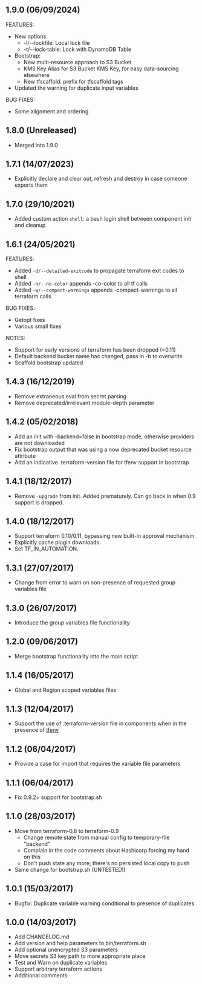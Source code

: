 ## 1.9.0 (06/09/2024)

FEATURES:

 * New options:
   * -l/--lockfile: Local lock file
   * -t/--lock-table: Lock with DynamoDB Table
 * Bootstrap:
   * New multi-resource approach to S3 Bucket
   * KMS Key Alias for S3 Bucket KMS Key, for easy data-sourcing elsewhere
   * New tfscaffold: prefix for tfscaffold tags
 * Updated the warning for duplicate input variables

BUG FIXES:

 * Some alignment and ordering

## 1.8.0 (Unreleased)

 * Merged into 1.9.0

## 1.7.1 (14/07/2023)

 * Explicitly declare and clear out, refresh and destroy in case someone exports them

## 1.7.0 (29/10/2021)

 * Added custom action `shell`: a bash login shell between component init and cleanup

## 1.6.1 (24/05/2021)

FEATURES:

 * Added `-d/--detailed-exitcode` to propagate terraform exit codes to shell
 * Added `-n/--no-color` appends -co-color to all tf calls
 * Added `-w/--compact-warnings` appends -compact-warnings to all terraform calls

BUG FIXES:

 * Getopt fixes
 * Various small fixes

NOTES:

 * Support for early versions of terraform has been dropped (<0.11)
 * Default backend bucket name has changed, pass in -b to overwrite
 * Scaffold bootstrap updated

## 1.4.3 (16/12/2019)

 * Remove extraneous eval from secret parsing
 * Remove deprecated/irrelevant module-depth parameter

## 1.4.2 (05/02/2018)

 * Add an init with -backend=false in bootstrap mode, otherwise providers are not downloaded
 * Fix bootstrap output that was using a now deprecated bucket resource attribute
 * Add an indicative .terraform-version file for tfenv support in bootstrap

## 1.4.1 (18/12/2017)

 * Remove `-upgrade` from init. Added prematurely. Can go back in when 0.9 support is dropped.

## 1.4.0 (18/12/2017)

 * Support terraform 0.10/0.11, bypassing new built-in approval mechanism.
 * Explicitly cache plugin downloads.
 * Set TF_IN_AUTOMATION.

## 1.3.1 (27/07/2017)

 * Change from error to warn on non-presence of requested group variables file

## 1.3.0 (26/07/2017)

 * Introduce the group variables file functionality

## 1.2.0 (09/06/2017)

 * Merge bootstrap functionality into the main script

## 1.1.4 (16/05/2017)

 * Global and Region scoped variables files

## 1.1.3 (12/04/2017)

 * Support the use of .terraform-version file in components when in the presence of [tfenv](https://github.com/kamatama41/tfenv)

## 1.1.2 (06/04/2017)

 * Provide a case for import that requires the variable file parameters

## 1.1.1 (06/04/2017)

 * Fix 0.9.2+ support for bootstrap.sh

## 1.1.0 (28/03/2017)

 * Move from terraform-0.8 to terraform-0.9
   * Change remote state from manual config to temporary-file "backend"
   * Complain in the code comments about Hashicorp forcing my hand on this
   * Don't push state any more; there's no persisted local copy to push
 * Same change for bootstrap.sh (UNTESTED!)

## 1.0.1 (15/03/2017)

 * Bugfix: Duplicate variable warning conditional to presence of duplicates

## 1.0.0 (14/03/2017)

 * Add CHANGELOG.md
 * Add version and help parameters to bin/terraform.sh
 * Add optional unencrypted S3 parameters
 * Move secrets S3 key path to more appropriate place
 * Test and Warn on duplicate variables
 * Support arbitrary terraform actions
 * Additional comments
